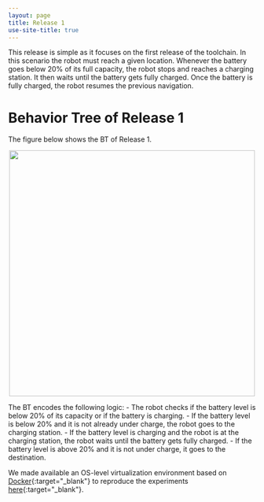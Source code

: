 ```yaml
---
layout: page
title: Release 1
use-site-title: true
---
```


This release is simple as it focuses on the first release of the toolchain.
In this scenario the robot must reach a given location. Whenever the battery goes below 20% of its
full capacity, the robot stops and reaches a charging station. It then waits until the battery gets fully charged.
Once the battery is fully charged, the robot resumes the previous navigation.

# Behavior Tree of Release 1

The figure below shows the BT of Release 1.

<p align="center">
<img src="https://user-images.githubusercontent.com/8132627/99839056-68d13180-2b6a-11eb-825d-2e7e8629aee2.png" width="500">
</p>
The BT encodes the following logic:
- The robot checks if the battery level is below 20% of its capacity or if the battery is charging.
- If the battery level is below 20% and it is not already under charge, the robot goes to the charging station.
- If the battery level is charging and the robot is at the charging station, the robot waits until the battery
gets fully charged.
- If the battery level is above 20% and it is not under charge, it goes to the destination.

We made available an OS-level virtualization environment based on [Docker](www.docker.com){:target="_blank"} to
reproduce the experiments [here](https://github.com/SCOPE-ROBMOSYS/bt-implementation/tree/release1){:target="_blank"}.
